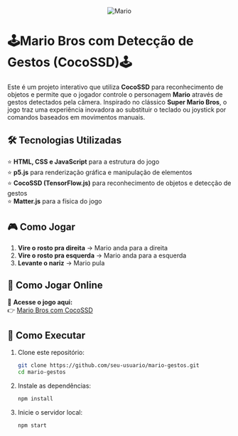 <div align="center">


![Mario](https://github.com/user-attachments/assets/c4bb174e-9143-4455-8c80-79194a883dcc)

</div>


# 🕹️Mario Bros com Detecção de Gestos (CocoSSD)🕹️

Este é um projeto interativo que utiliza **CocoSSD** para reconhecimento de objetos e permite que o jogador controle o personagem **Mario** através de gestos detectados pela câmera. Inspirado no clássico **Super Mario Bros**, o jogo traz uma experiência inovadora ao substituir o teclado ou joystick por comandos baseados em movimentos manuais.

## 🛠️ Tecnologias Utilizadas
⭐ **HTML, CSS e JavaScript** para a estrutura do jogo  
⭐ **p5.js** para renderização gráfica e manipulação de elementos  
⭐ **CocoSSD (TensorFlow.js)** para reconhecimento de objetos e detecção de gestos  
⭐ **Matter.js** para a física do jogo  

## 🎮 Como Jogar
1. **Vire o rosto pra direita** → Mario anda para a direita  
2. **Vire o rosto pra esquerda** → Mario anda para a esquerda  
3. **Levante o nariz** → Mario pula  

## 👑 Como Jogar Online
🔗 **Acesse o jogo aqui:**  
👉 [Mario Bros com CocoSSD](https://morganasch.github.io/Mario-Bros-com-Cocossd/) 

## 🚀 Como Executar

1. Clone este repositório:  
   ```bash
   git clone https://github.com/seu-usuario/mario-gestos.git
   cd mario-gestos

2. Instale as dependências:
   ```bash
   npm install

3. Inicie o servidor local:
    ```bash
    npm start
